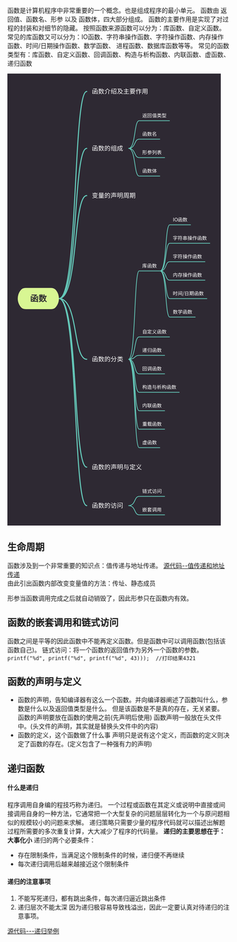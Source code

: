 函数是计算机程序中非常重要的一个概念。也是组成程序的最小单元。
函数由 返回值、函数名、形参 以及 函数体，四大部分组成。
函数的主要作用是实现了对过程的封装和对细节的隐藏。
按照函数来源函数可以分为：库函数、自定义函数。
常见的库函数又可以分为：IO函数、字符串操作函数、字符操作函数、内存操作函数、时间/日期操作函数、数学函数、
进程函数、数据库函数等等。
常见的函数类型有：库函数、自定义函数、回调函数、构造与析构函数、内联函数、虚函数、递归函数

![函数一览图](./assets/pic/Function.png)         

## 生命周期

函数涉及到一个非常重要的知识点：值传递与地址传递。
[源代码--值传递和地址传递](../assets/Source/BaseCPP/chuandi.c)          
由此引出函数内部改变变量值的方法：传址、静态成员

形参当函数调用完成之后就自动销毁了，因此形参只在函数内有效。

## 函数的嵌套调用和链式访问
函数之间是平等的因此函数中不能再定义函数。但是函数中可以调用函数(包括该函数自己)。
链式访问：将一个函数的返回值作为另外一个函数的参数。
`printf("%d", printf("%d", printf("%d", 43)));  //打印结果4321`

## 函数的声明与定义
- 函数的声明，告知编译器有这么一个函数。并向编译器阐述了函数叫什么，参数是什么以及返回值类型是什么。
但是该函数是不是真的存在，无关紧要。
函数的声明要放在函数的使用之前(先声明后使用)
函数声明一般放在头文件中。(头文件的声明，其实就是替换头文件中的内容)
- 函数的定义，这个函数做了什么事
声明只是说有这个定义，而函数的定义则决定了函数的存在。(定义包含了一种强有力的声明)


## 递归函数
#### 什么是递归
程序调用自身编的程技巧称为递归。
一个过程或函数在其定义或说明中直接或间接调用自身的一种方法，它通常把一个大型复杂的问题层层转化为一个与原问题相似的规模较小的问题来求解。
递归策略只需要少量的程序代码就可以描述出解题过程所需要的多次重复计算，大大减少了程序的代码量。
**递归的主要思想在于：大事化小**
递归的两个必要条件：
- 存在限制条件，当满足这个限制条件的时候，递归便不再继续
- 每次递归调用后越来越接近这个限制条件

#### 递归的注意事项
1. 不能写死递归，都有跳出条件，每次递归逼近跳出条件
2. 递归层次不能太深
因为递归极容易导致栈溢出，因此一定要认真对待递归的注意事项。       

[源代码---递归举例](../assets/Source/BaseCPP/digui.c)          